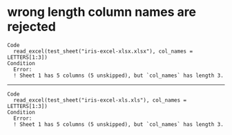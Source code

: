 # wrong length column names are rejected

    Code
      read_excel(test_sheet("iris-excel-xlsx.xlsx"), col_names = LETTERS[1:3])
    Condition
      Error:
      ! Sheet 1 has 5 columns (5 unskipped), but `col_names` has length 3.

---

    Code
      read_excel(test_sheet("iris-excel-xls.xls"), col_names = LETTERS[1:3])
    Condition
      Error:
      ! Sheet 1 has 5 columns (5 unskipped), but `col_names` has length 3.

